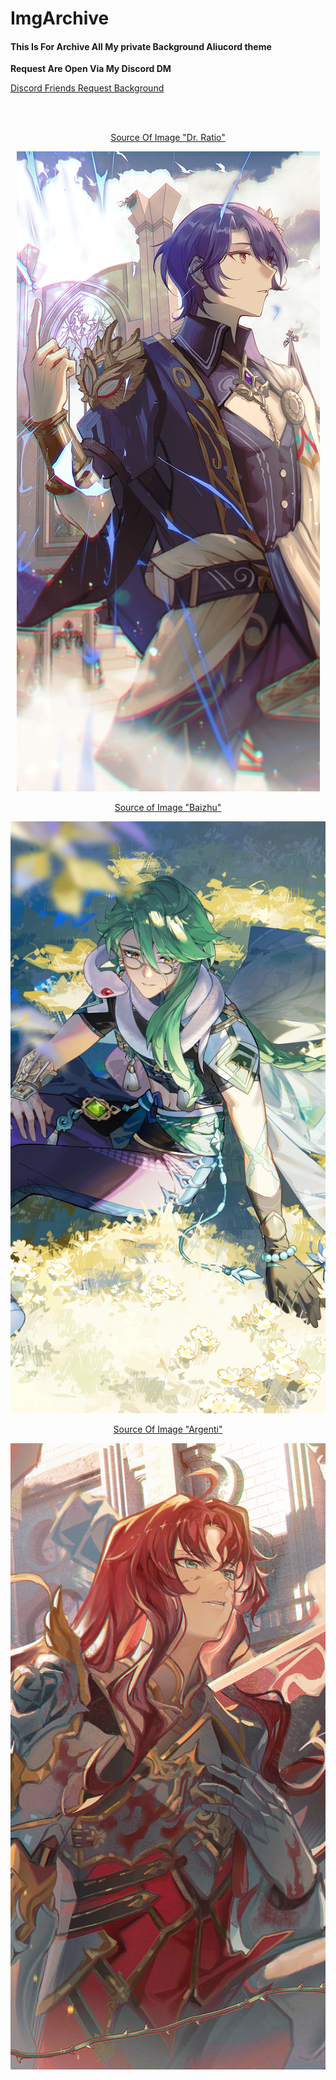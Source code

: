 # ImgArchive
<h4>This Is For Archive All My private Background Aliucord theme</h4>
<b>Request Are Open Via My Discord DM</b>
<p><a href="Friends.md">Discord Friends Request Background</a></p>
<br>
<br>
<p align=center><a href="https://wall.alphacoders.com/big.php?i=1350874">Source Of Image "Dr. Ratio"</a></p>
<p align=center><img src="cropped-8192-5120-1350874.png"></p>
<p align=center><a href="https://wall.alphacoders.com/big.php?i=1316656">Source of Image "Baizhu"</a></p>
<p align=center><img src="cropped-8192-5120-1316656.jpeg"></p>
<p align=center><a href="https://wall.alphacoders.com/big.php?i=1353112">Source Of Image "Argenti"</a></p>
<p align=center><img src="cropped-8192-5120-1353112.png"></p>
